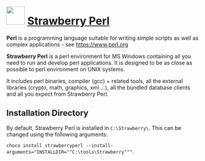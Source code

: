 # <img src="https://cdn.jsdelivr.net/gh/Thilas/chocolatey-packages@58d4825d117dae7fcf9100ba5d4fa0e4563ff7f7/strawberryperl/icon.png" width="48" height="48"/> [Strawberry Perl](https://community.chocolatey.org/packages/strawberryperl)

**Perl** is a programming language suitable for writing simple scripts as well as complex applications - see https://www.perl.org

**Strawberry Perl** is a perl environment for MS Windows containing all you need to run and develop perl applications. It is designed to be as close as possible to perl environment on UNIX systems.

It includes perl binaries, compiler (gcc) + related tools, all the external libraries (crypto, math, graphics, xml ...), all the bundled database clients and all you expect from Strawberry Perl.

## Installation Directory

By default, Strawberry Perl is installed in `C:\Strawberry\`. This can be changed using the following arguments:

`choco install strawberryperl --install-arguments="INSTALLDIR=""C:\tools\Strawberry"""`.
